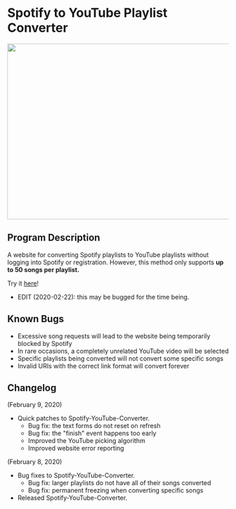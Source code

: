 # Spotify to YouTube Playlist Converter
<p align="center">
  <img width="800" height="400" src="https://i.imgur.com/imn7awQ.png">
</p>



## Program Description

A website for converting Spotify playlists to YouTube playlists without logging into Spotify or registration. However, this method only supports <b>up to 50 songs per playlist.</b>

Try it [here](https://ptjung.github.io/Spotify-Youtube-Converter)!
* EDIT (2020-02-22): this may be bugged for the time being.

## Known Bugs

* Excessive song requests will lead to the website being temporarily blocked by Spotify
* In rare occasions, a completely unrelated YouTube video will be selected
* Specific playlists being converted will not convert some specific songs
* Invalid URIs with the correct link format will convert forever

## Changelog

(February 9, 2020)
* Quick patches to Spotify-YouTube-Converter.
  * Bug fix: the text forms do not reset on refresh
  * Bug fix: the "finish" event happens too early
  * Improved the YouTube picking algorithm
  * Improved website error reporting

(February 8, 2020)
* Bug fixes to Spotify-YouTube-Converter.
  * Bug fix: larger playlists do not have all of their songs converted
  * Bug fix: permanent freezing when converting specific songs
* Released Spotify-YouTube-Converter.
